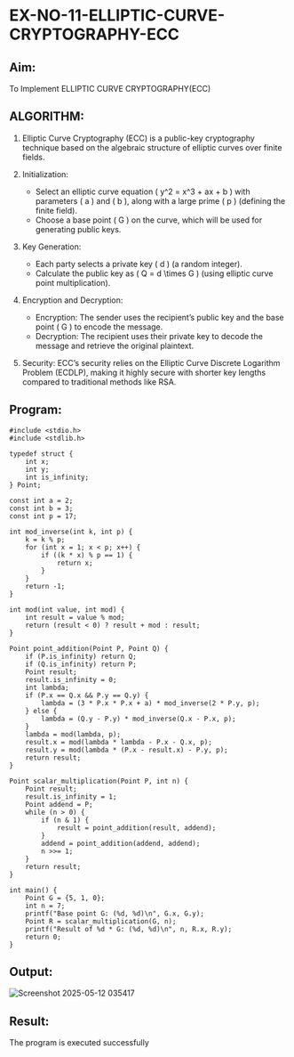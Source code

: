 # EX-NO-11-ELLIPTIC-CURVE-CRYPTOGRAPHY-ECC

## Aim:
To Implement ELLIPTIC CURVE CRYPTOGRAPHY(ECC)


## ALGORITHM:

1. Elliptic Curve Cryptography (ECC) is a public-key cryptography technique based on the algebraic structure of elliptic curves over finite fields.

2. Initialization:
   - Select an elliptic curve equation \( y^2 = x^3 + ax + b \) with parameters \( a \) and \( b \), along with a large prime \( p \) (defining the finite field).
   - Choose a base point \( G \) on the curve, which will be used for generating public keys.

3. Key Generation:
   - Each party selects a private key \( d \) (a random integer).
   - Calculate the public key as \( Q = d \times G \) (using elliptic curve point multiplication).

4. Encryption and Decryption:
   - Encryption: The sender uses the recipient’s public key and the base point \( G \) to encode the message.
   - Decryption: The recipient uses their private key to decode the message and retrieve the original plaintext.

5. Security: ECC’s security relies on the Elliptic Curve Discrete Logarithm Problem (ECDLP), making it highly secure with shorter key lengths compared to traditional methods like RSA.

## Program:

```
#include <stdio.h>
#include <stdlib.h>

typedef struct {
    int x;
    int y;
    int is_infinity;
} Point;

const int a = 2;
const int b = 3;
const int p = 17;

int mod_inverse(int k, int p) {
    k = k % p;
    for (int x = 1; x < p; x++) {
        if ((k * x) % p == 1) {
            return x;
        }
    }
    return -1;
}

int mod(int value, int mod) {
    int result = value % mod;
    return (result < 0) ? result + mod : result;
}

Point point_addition(Point P, Point Q) {
    if (P.is_infinity) return Q;
    if (Q.is_infinity) return P;
    Point result;
    result.is_infinity = 0;
    int lambda;
    if (P.x == Q.x && P.y == Q.y) {
        lambda = (3 * P.x * P.x + a) * mod_inverse(2 * P.y, p);
    } else {
        lambda = (Q.y - P.y) * mod_inverse(Q.x - P.x, p);
    }
    lambda = mod(lambda, p);
    result.x = mod(lambda * lambda - P.x - Q.x, p);
    result.y = mod(lambda * (P.x - result.x) - P.y, p);
    return result;
}

Point scalar_multiplication(Point P, int n) {
    Point result;
    result.is_infinity = 1;
    Point addend = P;
    while (n > 0) {
        if (n & 1) {
            result = point_addition(result, addend);
        }
        addend = point_addition(addend, addend);
        n >>= 1;
    }
    return result;
}

int main() {
    Point G = {5, 1, 0};
    int n = 7;
    printf("Base point G: (%d, %d)\n", G.x, G.y);
    Point R = scalar_multiplication(G, n);
    printf("Result of %d * G: (%d, %d)\n", n, R.x, R.y);
    return 0;
}
```

## Output:

![Screenshot 2025-05-12 035417](https://github.com/user-attachments/assets/276f1ff5-3f17-4a0b-86d3-fbfb911fa7a6)


## Result:
The program is executed successfully


